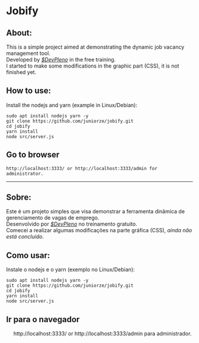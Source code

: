 # Jobify
## About:
This is a simple project aimed at demonstrating the dynamic job vacancy management tool.  
Developed by *[$DevPleno](https://www.devpleno.com/)* in the free training.  
I started to make some modifications in the graphic part (CSS), it is not finished yet.  

## How to use:
Install the nodejs and yarn (example in Linux/Debian):  
    
    sudo apt install nodejs yarn -y  
    git clone https://github.com/juniorze/jobify.git  
    cd jobify  
    yarn install  
    node src/server.js  

## Go to browser
    http://localhost:3333/ or http://localhost:3333/admin for administrator.   
__________________________________________________________________________________________________
## Sobre:
Este é um projeto simples que visa demonstrar a ferramenta dinâmica de gerenciamento de vagas de emprego.  
Desenvolvido por *[$DevPleno](https://www.devpleno.com/)* no treinamento gratuito.  
Comecei a realizar algumas modificações na parte gráfica (CSS), *ainda não está concluído*.  

## Como usar:
Instale o nodejs e o yarn (exemplo no Linux/Debian):

    sudo apt install nodejs yarn -y  
    git clone https://github.com/juniorze/jobify.git  
    cd jobify  
    yarn install  
    node src/server.js 

## Ir para o navegador
     http://localhost:3333/ or http://localhost:3333/admin para administrador.

